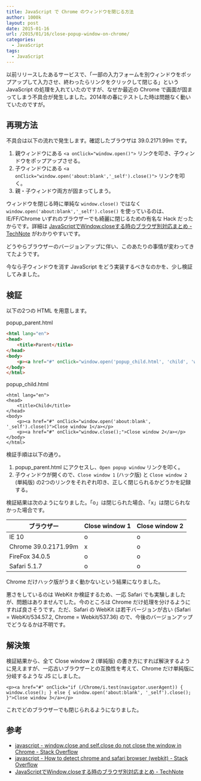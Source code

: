 ```yaml
---
title: JavaScript で Chrome のウィンドウを閉じる方法
author: 1000k
layout: post
date: 2015-01-16
url: /2015/01/16/close-popup-window-on-chrome/
categories:
  - JavaScript
tags:
  - JavaScript
---
```

以前リリースしたあるサービスで、「一部の入力フォームを別ウィンドウをポップアップして入力させ、終わったらリンクをクリックして閉じる」という JavaScript の処理を入れていたのですが、なぜか最近の Chrome で画面が固まってしまう不具合が発生しました。2014年の春にテストした時は問題なく動いていたのですが。

## 再現方法

不具合は以下の流れで発生します。確認したブラウザは 39.0.2171.99m です。

  1. 親ウィンドウにある `<a onClick="window.open()">` リンクを叩き、子ウィンドウをポップアップさせる。
  2. 子ウィンドウにある `<a onClick="window.open('about:blank','_self').close()">` リンクを叩く。
  3. 親・子ウィンドウ両方が固まってしまう。

ウィンドウを閉じる時に単純な `window.close()` ではなく `window.open('about:blank','_self').close()` を使っているのは、IE/FF/Chrome いずれのブラウザーでも綺麗に閉じるための有名な Hack だったからです。詳細は <a href="http://kojikoji75.hatenablog.com/entry/2013/12/15/223839" onclick="_gaq.push(['_trackEvent', 'outbound-article', 'http://kojikoji75.hatenablog.com/entry/2013/12/15/223839', 'JavaScriptでWindow.closeする時のブラウザ別対応まとめ - TechNote']);" >JavaScriptでWindow.closeする時のブラウザ別対応まとめ - TechNote</a> がわかりやすいです。

どうやらブラウザーのバージョンアップに伴い、このあたりの事情が変わってきてたようです。

今なら子ウィンドウを消す JavaScript をどう実装するべきなのかを、少し検証してみました。

<!--more-->

## 検証

以下の2つの HTML を用意します。

popup_parent.html

```html
<html lang="en">
<head>
    <title>Parent</title>
</head>
<body>
    <p><a href="#" onClick="window.open('popup_child.html', 'child', 'width=300,height=300');">Open popup window</a></p>
</body>
</html>
```

popup_child.html

```
<html lang="en">
<head>
    <title>Child</title>
</head>
<body>
    <p><a href="#" onClick="window.open('about:blank', '_self').close()">Close window 1</a></p>
    <p><a href="#" onClick="window.close();">Close window 2</a></p>
</body>
</html>
```

検証手順は以下の通り。

  1. popup_parent.html にアクセスし、`Open popup window` リンクを叩く。
  2. 子ウィンドウが開くので、`Close window 1` (ハック版) と `Close window 2` (単純版) の2つのリンクをそれぞれ叩き、正しく閉じられるかどうかを記録する。

検証結果は次のようになりました。「o」は閉じられた場合、「x」は閉じられなかった場合です。

| ブラウザー                | Close window 1 | Close window 2 |
| -------------------- | -------------- | -------------- |
| IE 10                | o              | o              |
| Chrome 39.0.2171.99m | x              | o              |
| FireFox 34.0.5       | o              | o              |
| Safari 5.1.7         | o              | o              |

Chrome だけハック版がうまく動かないという結果になりました。

悪さをしているのは WebKit か検証するため、一応 Safari でも実験しましたが、問題はありませんでした。今のところは Chrome だけ処理を分けるようにすれば良さそうです。ただ、Safari の WebKit は若干バージョンが古い (Safari = WebKit/534.57.2, Chrome = Webkit/537.36) ので、今後のバージョンアップでどうなるかは不明です。

## 解決策

検証結果から、全て Close window 2 (単純版) の書き方にすれば解決するように見えますが、一応古いブラウザーとの互換性を考えて、Chrome だけ単純版に分岐するような JS にしました。

```
<p><a href="#" onClick="if (/Chrome/i.test(navigator.userAgent)) { window.close(); } else { window.open('about:blank', '_self').close(); }">Close window 3</a></p>
```

これでどのブラウザーでも閉じられるようになりました。

## 参考

  * <a href="http://stackoverflow.com/questions/19761241/window-close-and-self-close-do-not-close-the-window-in-chrome" onclick="_gaq.push(['_trackEvent', 'outbound-article', 'http://stackoverflow.com/questions/19761241/window-close-and-self-close-do-not-close-the-window-in-chrome', 'javascript - window.close and self.close do not close the window in Chrome - Stack Overflow']);" >javascript - window.close and self.close do not close the window in Chrome - Stack Overflow</a>
  * <a href="http://stackoverflow.com/questions/12625876/how-to-detect-chrome-and-safari-browser-webkit" onclick="_gaq.push(['_trackEvent', 'outbound-article', 'http://stackoverflow.com/questions/12625876/how-to-detect-chrome-and-safari-browser-webkit', 'javascript - How to detect chrome and safari browser (webkit) - Stack Overflow']);" >javascript - How to detect chrome and safari browser (webkit) - Stack Overflow</a>
  * <a href="http://kojikoji75.hatenablog.com/entry/2013/12/15/223839" onclick="_gaq.push(['_trackEvent', 'outbound-article', 'http://kojikoji75.hatenablog.com/entry/2013/12/15/223839', 'JavaScriptでWindow.closeする時のブラウザ別対応まとめ - TechNote']);" >JavaScriptでWindow.closeする時のブラウザ別対応まとめ - TechNote</a>